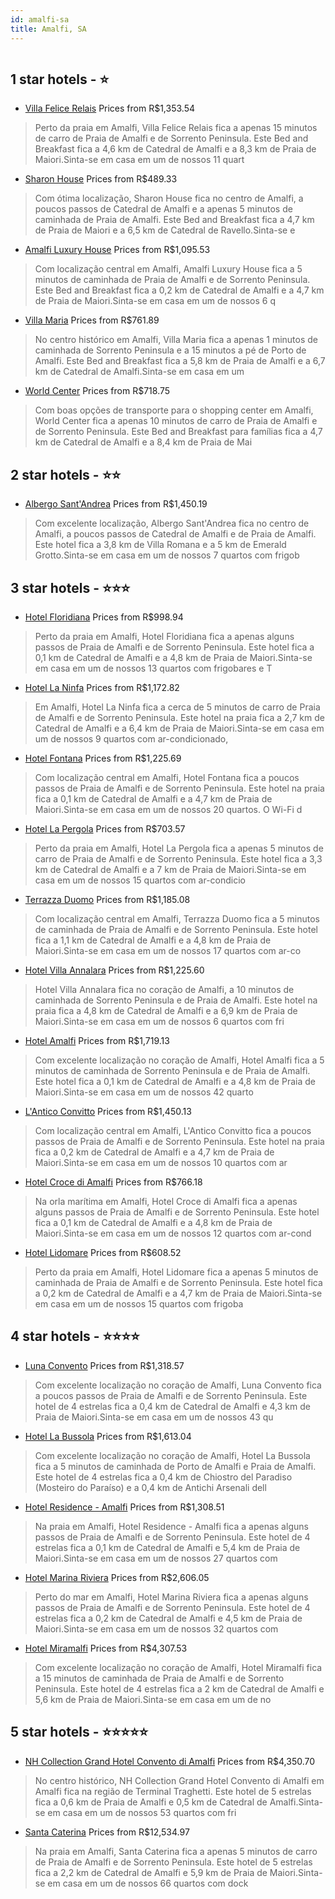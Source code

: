 ```yaml
---
id: amalfi-sa
title: Amalfi, SA
---
```


<center><img src="https://i.travelapi.com/hotels/1000000/660000/659700/659638/eafc9055_b.jpg" alt="" /></center>


##  1 star hotels - ⭐️

-    [Villa Felice Relais](https://www.hurb.com/br/aud/https://www.hurb.com/br/hotels/amalfi/villa-felice-relais-HT-89HF?cmp=18055) Prices from R$1,353.54
   > Perto da praia em Amalfi, Villa Felice Relais fica a apenas 15 minutos de carro de Praia de Amalfi e de Sorrento Peninsula.  Este Bed and Breakfast fica a 4,6 km de Catedral de Amalfi e a 8,3 km de Praia de Maiori.Sinta-se em casa em um de nossos 11 quart
-    [Sharon House](https://www.hurb.com/br/aud/https://www.hurb.com/br/hotels/amalfi/sharon-house-HT-TX6C?cmp=18055) Prices from R$489.33
   > Com ótima localização, Sharon House fica no centro de Amalfi, a poucos passos de Catedral de Amalfi e a apenas 5 minutos de caminhada de Praia de Amalfi.  Este Bed and Breakfast fica a 4,7 km de Praia de Maiori e a 6,5 km de Catedral de Ravello.Sinta-se e
-    [Amalfi Luxury House](https://www.hurb.com/br/aud/https://www.hurb.com/br/hotels/amalfi/amalfi-luxury-house-HT-Z48O?cmp=18055) Prices from R$1,095.53
   > Com localização central em Amalfi, Amalfi Luxury House fica a 5 minutos de caminhada de Praia de Amalfi e de Sorrento Peninsula.  Este Bed and Breakfast fica a 0,2 km de Catedral de Amalfi e a 4,7 km de Praia de Maiori.Sinta-se em casa em um de nossos 6 q
-    [Villa Maria](https://www.hurb.com/br/aud/https://www.hurb.com/br/hotels/amalfi/villa-maria-HT-WTNV?cmp=18055) Prices from R$761.89
   > No centro histórico em Amalfi, Villa Maria fica a apenas 1 minutos de caminhada de Sorrento Peninsula e a 15 minutos a pé de Porto de Amalfi.  Este Bed and Breakfast fica a 5,8 km de Praia de Amalfi e a 6,7 km de Catedral de Amalfi.Sinta-se em casa em um 
-    [World Center](https://www.hurb.com/br/aud/https://www.hurb.com/br/hotels/amalfi/world-center-HT-7DD9?cmp=18055) Prices from R$718.75
   > Com boas opções de transporte para o shopping center em Amalfi, World Center fica a apenas 10 minutos de carro de Praia de Amalfi e de Sorrento Peninsula.  Este Bed and Breakfast para famílias fica a 4,7 km de Catedral de Amalfi e a 8,4 km de Praia de Mai

##  2 star hotels - ⭐️⭐️

-    [Albergo Sant'Andrea](https://www.hurb.com/br/aud/https://www.hurb.com/br/hotels/amalfi/albergo-sant-andrea-HT-I5UE?cmp=18055) Prices from R$1,450.19
   > Com excelente localização, Albergo Sant'Andrea fica no centro de Amalfi, a poucos passos de Catedral de Amalfi e de Praia de Amalfi.  Este hotel fica a 3,8 km de Villa Romana e a 5 km de Emerald Grotto.Sinta-se em casa em um de nossos 7 quartos com frigob

##  3 star hotels - ⭐️⭐️⭐️

-    [Hotel Floridiana](https://www.hurb.com/br/aud/https://www.hurb.com/br/hotels/amalfi/hotel-floridiana-HT-91KL?cmp=18055) Prices from R$998.94
   > Perto da praia em Amalfi, Hotel Floridiana fica a apenas alguns passos de Praia de Amalfi e de Sorrento Peninsula.  Este hotel fica a 0,1 km de Catedral de Amalfi e a 4,8 km de Praia de Maiori.Sinta-se em casa em um de nossos 13 quartos com frigobares e T
-    [Hotel La Ninfa](https://www.hurb.com/br/aud/https://www.hurb.com/br/hotels/amalfi/hotel-la-ninfa-HT-WZVU?cmp=18055) Prices from R$1,172.82
   > Em Amalfi, Hotel La Ninfa fica a cerca de 5 minutos de carro de Praia de Amalfi e de Sorrento Peninsula.  Este hotel na praia fica a 2,7 km de Catedral de Amalfi e a 6,4 km de Praia de Maiori.Sinta-se em casa em um de nossos 9 quartos com ar-condicionado,
-    [Hotel Fontana](https://www.hurb.com/br/aud/https://www.hurb.com/br/hotels/amalfi/hotel-fontana-HT-D825?cmp=18055) Prices from R$1,225.69
   > Com localização central em Amalfi, Hotel Fontana fica a poucos passos de Praia de Amalfi e de Sorrento Peninsula.  Este hotel na praia fica a 0,1 km de Catedral de Amalfi e a 4,7 km de Praia de Maiori.Sinta-se em casa em um de nossos 20 quartos. O Wi-Fi d
-    [Hotel La Pergola](https://www.hurb.com/br/aud/https://www.hurb.com/br/hotels/amalfi/hotel-la-pergola-HT-CZPK?cmp=18055) Prices from R$703.57
   > Perto da praia em Amalfi, Hotel La Pergola fica a apenas 5 minutos de carro de Praia de Amalfi e de Sorrento Peninsula.  Este hotel fica a 3,3 km de Catedral de Amalfi e a 7 km de Praia de Maiori.Sinta-se em casa em um de nossos 15 quartos com ar-condicio
-    [Terrazza Duomo](https://www.hurb.com/br/aud/https://www.hurb.com/br/hotels/amalfi/terrazza-duomo-HT-5Y88?cmp=18055) Prices from R$1,185.08
   > Com localização central em Amalfi, Terrazza Duomo fica a 5 minutos de caminhada de Praia de Amalfi e de Sorrento Peninsula.  Este hotel fica a 1,1 km de Catedral de Amalfi e a 4,8 km de Praia de Maiori.Sinta-se em casa em um de nossos 17 quartos com ar-co
-    [Hotel Villa Annalara](https://www.hurb.com/br/aud/https://www.hurb.com/br/hotels/amalfi/hotel-villa-annalara-HT-RGX3?cmp=18055) Prices from R$1,225.60
   > Hotel Villa Annalara fica no coração de Amalfi, a 10 minutos de caminhada de Sorrento Peninsula e de Praia de Amalfi.  Este hotel na praia fica a 4,8 km de Catedral de Amalfi e a 6,9 km de Praia de Maiori.Sinta-se em casa em um de nossos 6 quartos com fri
-    [Hotel Amalfi](https://www.hurb.com/br/aud/https://www.hurb.com/br/hotels/amalfi/hotel-amalfi-HT-TIKC?cmp=18055) Prices from R$1,719.13
   > Com excelente localização no coração de Amalfi, Hotel Amalfi fica a 5 minutos de caminhada de Sorrento Peninsula e de Praia de Amalfi.  Este hotel fica a 0,1 km de Catedral de Amalfi e a 4,8 km de Praia de Maiori.Sinta-se em casa em um de nossos 42 quarto
-    [L'Antico Convitto](https://www.hurb.com/br/aud/https://www.hurb.com/br/hotels/amalfi/l-antico-convitto-HT-TZFH?cmp=18055) Prices from R$1,450.13
   > Com localização central em Amalfi, L'Antico Convitto fica a poucos passos de Praia de Amalfi e de Sorrento Peninsula.  Este hotel na praia fica a 0,2 km de Catedral de Amalfi e a 4,7 km de Praia de Maiori.Sinta-se em casa em um de nossos 10 quartos com ar
-    [Hotel Croce di Amalfi](https://www.hurb.com/br/aud/https://www.hurb.com/br/hotels/amalfi/hotel-croce-di-amalfi-HT-B06Q?cmp=18055) Prices from R$766.18
   > Na orla marítima em Amalfi, Hotel Croce di Amalfi fica a apenas alguns passos de Praia de Amalfi e de Sorrento Peninsula.  Este hotel fica a 0,1 km de Catedral de Amalfi e a 4,8 km de Praia de Maiori.Sinta-se em casa em um de nossos 12 quartos com ar-cond
-    [Hotel Lidomare](https://www.hurb.com/br/aud/https://www.hurb.com/br/hotels/amalfi/hotel-lidomare-HT-U43D?cmp=18055) Prices from R$608.52
   > Perto da praia em Amalfi, Hotel Lidomare fica a apenas 5 minutos de caminhada de Praia de Amalfi e de Sorrento Peninsula.  Este hotel fica a 0,2 km de Catedral de Amalfi e a 4,7 km de Praia de Maiori.Sinta-se em casa em um de nossos 15 quartos com frigoba

##  4 star hotels - ⭐️⭐️⭐️⭐️

-    [Luna Convento](https://www.hurb.com/br/aud/https://www.hurb.com/br/hotels/amalfi/luna-convento-HT-DZVO?cmp=18055) Prices from R$1,318.57
   > Com excelente localização no coração de Amalfi, Luna Convento fica a poucos passos de Praia de Amalfi e de Sorrento Peninsula.  Este hotel de 4 estrelas fica a 0,4 km de Catedral de Amalfi e 4,3 km de Praia de Maiori.Sinta-se em casa em um de nossos 43 qu
-    [Hotel La Bussola](https://www.hurb.com/br/aud/https://www.hurb.com/br/hotels/amalfi/hotel-la-bussola-HT-AZNM?cmp=18055) Prices from R$1,613.04
   > Com excelente localização no coração de Amalfi, Hotel La Bussola fica a 5 minutos de caminhada de Porto de Amalfi e Praia de Amalfi.  Este hotel de 4 estrelas fica a 0,4 km de Chiostro del Paradiso (Mosteiro do Paraíso) e a 0,4 km de Antichi Arsenali dell
-    [Hotel Residence - Amalfi](https://www.hurb.com/br/aud/https://www.hurb.com/br/hotels/amalfi/hotel-residence-amalfi-HT-GIVH?cmp=18055) Prices from R$1,308.51
   > Na praia em Amalfi, Hotel Residence - Amalfi fica a apenas alguns passos de Praia de Amalfi e de Sorrento Peninsula.  Este hotel de 4 estrelas fica a 0,1 km de Catedral de Amalfi e 5,4 km de Praia de Maiori.Sinta-se em casa em um de nossos 27 quartos com 
-    [Hotel Marina Riviera](https://www.hurb.com/br/aud/https://www.hurb.com/br/hotels/amalfi/hotel-marina-riviera-HT-Q18M?cmp=18055) Prices from R$2,606.05
   > Perto do mar em Amalfi, Hotel Marina Riviera fica a apenas alguns passos de Praia de Amalfi e de Sorrento Peninsula.  Este hotel de 4 estrelas fica a 0,2 km de Catedral de Amalfi e 4,5 km de Praia de Maiori.Sinta-se em casa em um de nossos 32 quartos com 
-    [Hotel Miramalfi](https://www.hurb.com/br/aud/https://www.hurb.com/br/hotels/amalfi/hotel-miramalfi-HT-YOJ6?cmp=18055) Prices from R$4,307.53
   > Com excelente localização no coração de Amalfi, Hotel Miramalfi fica a 15 minutos de caminhada de Praia de Amalfi e de Sorrento Peninsula.  Este hotel de 4 estrelas fica a 2 km de Catedral de Amalfi e 5,6 km de Praia de Maiori.Sinta-se em casa em um de no

##  5 star hotels - ⭐️⭐️⭐️⭐️⭐️

-    [NH Collection Grand Hotel Convento di Amalfi](https://www.hurb.com/br/aud/https://www.hurb.com/br/hotels/amalfi/nh-collection-grand-hotel-convento-di-amalfi-HT-2E9P?cmp=18055) Prices from R$4,350.70
   > No centro histórico, NH Collection Grand Hotel Convento di Amalfi em Amalfi fica na região de Terminal Traghetti.  Este hotel de 5 estrelas fica a 0,6 km de Praia de Amalfi e 0,5 km de Catedral de Amalfi.Sinta-se em casa em um de nossos 53 quartos com fri
-    [Santa Caterina](https://www.hurb.com/br/aud/https://www.hurb.com/br/hotels/amalfi/santa-caterina-HT-HUIP?cmp=18055) Prices from R$12,534.97
   > Na praia em Amalfi, Santa Caterina fica a apenas 5 minutos de carro de Praia de Amalfi e de Sorrento Peninsula.  Este hotel de 5 estrelas fica a 2,2 km de Catedral de Amalfi e 5,9 km de Praia de Maiori.Sinta-se em casa em um de nossos 66 quartos com dock 
